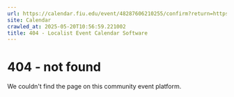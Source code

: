 ```yaml
---
url: https://calendar.fiu.edu/event/48287606210255/confirm?return=https%3A%2F%2Fcalendar.fiu.edu%2Fevent%2Fsummer-c-commencement
site: Calendar
crawled_at: 2025-05-20T10:56:59.221002
title: 404 - Localist Event Calendar Software
---
```


# 404 - not found
We couldn't find the page on this community event platform.
